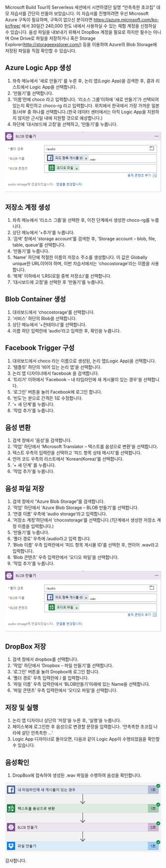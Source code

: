 Microsoft Build Tour의 Serverless 세션에서 시연하였던 일명 “안촉촉한 초코칩” 데모 자습서를 간단히 만들어 보았습니다. 
이 자습서를 진행하려면 우선 Microsoft Azure 구독이 필요하며, 구독이 없으신 분이라면 https://azure.microsoft.com/ko-kr/free/ 에서 30일간 240,000 한도 내에서 사용하실 수 있는 체험 계정을 신청하실 수 있습니다. 음성 파일을 내보내기 위해서 DropBox 계정을 필요로 하지만 필수는 아니며 One Drive로 파일을 저장하거나 혹은 Storage Explorer(http://storageexplorer.com/) 등을 이용하여 Azure의 Blob Storage에 저장된 파일을 직접 확인할 수 있습니다.

## Azure Logic App 생성
1.	좌측 메뉴에서 ‘새로 만들기’ 를 누른 후, 논리 앱(Logic App)을 검색한 후,  결과 리스트에서 Logic App을 선택합니다.
2.	‘만들기’를 선택합니다.
3.	‘이름’란에 choco 라고 입력합니다. ‘리소스 그룹’이하에 ‘새로 만들기’가 선택되어 있는지 확인하고 choco-rg 라고 입력합니다. 위치에서 한국에서 가장 가까운 일본 동/서부 중 하나를 선택합니다.(한국 데이터 센터에서는 아직 Logic App을 지원하지 않지만 근시일 내에 지원할 것으로 예상합니다.)
4.	하단에 ‘대시보드에 고정’을 선택하고, ‘만들기’를 누릅니다.

![create logic app](/images/createblob.png)
 
## 저장소 계정 생성
1.	좌측 메뉴에서 ‘리소스 그룹’을 선택한 후, 이전 단계에서 생성한 choco-rg를 누릅니다.
2.	상단 메뉴에서 ‘+추가’를 누릅니다. 
3.	‘검색’ 창에서 ‘storage account’를 검색한 후, ‘Storage account – blob, file, table, queue’를 선택합니다.
4.	‘만들기’를 누릅니다.
5.	‘Name’ 하단에 적절한 이름의 저장소 주소를 생성합니다. 이 값은 Globally unique한 URL이어야 하며, 이번 자습서에서는 ‘chocostorage’라는 이름을 사용합니다.
6.	‘복제’ 이하에서 ‘LRS(로컬 중복 저장소)’를 선택합니다.
7.	‘대시보드에 고정’을 선택한 후 ‘만들기’를 누릅니다.

##	Blob Container 생성
1.	대쉬보드에서 ‘chocostorage’를 선택합니다.
2.	‘서비스’ 하단의 Blob을 선택합니다.
3.	상단 메뉴에서 ‘+컨테이너’를 선택합니다. 
4.	이름 하단 입력란에 ‘audio’라고 입력한 후, 확인을 누릅니다. 

##	Facebook Trigger 구성
1.	대쉬보드에서 choco 라는 이름으로 생성된, 논리 앱(Logic App)을 선택합니다.
2.	‘템플릿’ 하단의 ‘비어 있는 논리 앱’을 선택합니다.
3.	논리 앱 디자이너에서 facebook 을 검색합니다.
4.	‘트리거’ 이하에서 ‘Facebook – 내 타임라인에 새 게시물이 있는 경우’을 선택합니다.
5.	‘로그인’ 버튼을 눌러 Facebook에 로그인 합니다.
6.	‘빈도’는 분으로 간격은 1로 수정합니다.
7.	‘+ 새 단계’를 누릅니다.
8.	‘작업 추가’를 누릅니다.

##	음성 변환
1.	검색 창에서 ‘음성’을 검색합니다.
2.	‘작업’ 하단에서 ‘Microsoft Translator – 텍스트를 음성으로 변환’을 선택합니다.
3.	텍스트 우측의 입력란을 선택하고 ‘피드 항목 상태 메시지’를 선택합니다.
4.	언어 코드 우측의 리스트에서 ‘Korean(Korea)’를 선택합니다.
5.	‘+ 새 단계’ 를 누릅니다.
6.	‘작업 추가’를 누릅니다.

##	음성 파일 저장
1.	검색 창에서 “Azure Blob Storage”를 검색합니다.
2.	‘작업’ 하단에서 ‘Azure Blob Storage – BLOB 만들기’를 선택합니다.
3.	‘연결 이름’  우측에 ‘audio storage’라고 입력합니다.
4.	‘저장소 계정’하단에서 ‘chocostorage’를 선택합니다.(1단계에서 생성한 저장소 계정 이름을 입력합니다.)
5.	‘만들기’를 누릅니다.
6.	‘폴더 경로’ 우측에 /audio라고 입력 합니다.
7.	‘Blob 이름’ 우측 입력란에서  ‘피드 항목 게시물 ID’를 선택한 후, 연이어 .wav라고 입력합니다.
8.	‘Blob 콘텐츠’ 우측 입력란에서 ‘오디오 파일’을 선택합니다.
9.	‘작업 추가’를 누릅니다.

![create audio file](/images/createblob.png)

##	DropBox 저장
1.	검색 창에서 dropbox를 선택합니다.
2.	‘작업’ 하단에서 ‘Dropbox – 파일 만들기’를 선택합니다.
3.	‘로그인’ 버튼을 눌러 Dropbox에 로그인 합니다.
4.	‘폴더 경로’ 우측 입력란에 / 를 입력합니다. 
5.	‘파일 이름’ 우측 입력란에서 ‘BLOB만들기’아래에 있는 Name을 선택합니다.
6.	‘파일 콘텐츠’ 우측 입력란에서 ‘오디오 파일’을 선택합니다.

##	저장 및 실행
1.	논리 앱 디자이너 상단의 ‘저장’을 누른 후, ‘실행’을 누릅니다.
2.	페이스북에 로그인한 후 음성으로 변경할 문장을 입력합니다. ‘안촉촉한 초코칩 나라에 살던 안촉촉한 …’
3.	Logic App 디자이너로 돌아오면, 다음과 같이 Logic App이 수행되었음을 확인할 수 있습니다.
 
##	음성확인
1.	DropBox에 접속하여 생성된 .wav 파일을 수행하여 음성을 확인합니다.

![result](/images/result.png)

감사합니다.